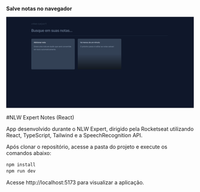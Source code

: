 **Salve notas no navegador**

![AppReactNotes](./.github/AppReactNotes.png)

#NLW Expert Notes (React)

App desenvolvido durante o NLW Expert, dirigido pela Rocketseat utilizando React, TypeScript, Tailwind e a SpeechRecognition API.

Após clonar o repositório, acesse a pasta do projeto e execute os comandos abaixo:

```sh
npm install
npm run dev
```

Acesse http://localhost:5173 para visualizar a aplicação.
